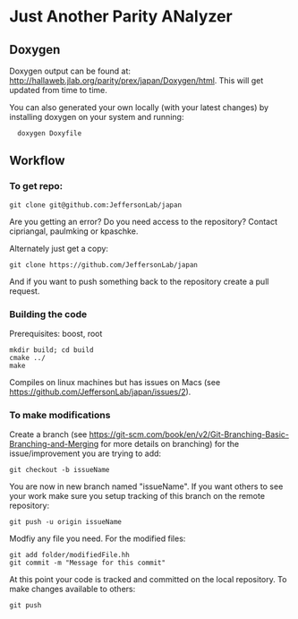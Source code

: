 # Just Another Parity ANalyzer

## Doxygen
Doxygen output can be found at: http://hallaweb.jlab.org/parity/prex/japan/Doxygen/html. This will get updated from time to time. 

You can also generated your own locally (with your latest changes) by installing doxygen on your system and running:
```
  doxygen Doxyfile
```

## Workflow
### To get repo:
  ```
  git clone git@github.com:JeffersonLab/japan
  ```

Are you getting an error? Do you need access to the repository? Contact cipriangal, paulmking or kpaschke.

Alternately just get a copy:
  ```
  git clone https://github.com/JeffersonLab/japan
  ```
  
And if you want to push something back to the repository create a pull request. 

### Building the code
Prerequisites: boost, root
  ```
  mkdir build; cd build
  cmake ../
  make
  ```
Compiles on linux machines but has issues on Macs (see https://github.com/JeffersonLab/japan/issues/2).

### To make modifications
Create a branch (see https://git-scm.com/book/en/v2/Git-Branching-Basic-Branching-and-Merging for more details on branching) for the issue/improvement you are trying to add:
 ```
 git checkout -b issueName
 ```
  
You are now in new branch named "issueName". If you want others to see your work make sure you setup tracking of this branch on the remote repository:
  ```
  git push -u origin issueName
  ```
Modfiy any file you need. For the modified files:
  ```
  git add folder/modifiedFile.hh
  git commit -m "Message for this commit"
  ```
  
At this point your code is tracked and committed on the local repository. To make changes available to others:
  ```
  git push
  ```

  
